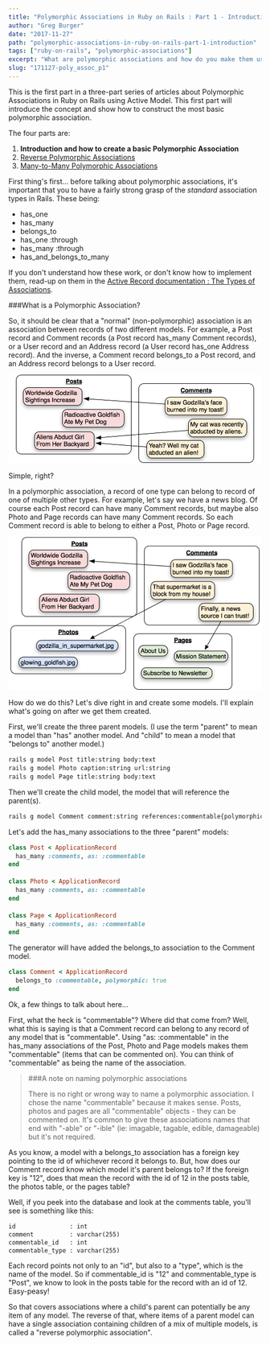 ```yaml
---
title: "Polymorphic Associations in Ruby on Rails : Part 1 - Introduction"
author: "Greg Burger"
date: "2017-11-27"
path: "polymorphic-associations-in-ruby-on-rails-part-1-introduction"
tags: ["ruby-on-rails", "polymorphic-associations"]
excerpt: "What are polymorphic associations and how do you make them using ActiveModel in Ruby on Rails."
slug: "171127-poly_assoc_p1"
---
```


This is the first part in a three-part series of articles about Polymorphic Associations in Ruby on Rails using Active Model. This first part will introduce the concept and show how to construct the most basic polymorphic association.

The four parts are:

1. **Introduction and how to create a basic Polymorphic Association**
2. [Reverse Polymorphic Associations](/polymorphic-associations-in-ruby-on-rails-part-2-reverse-polymorphic-associations)
3. [Many-to-Many Polymorphic Associations](/polymorphic-associations-in-ruby-on-rails-part-3-many-to-many-polymorphic-associations)

First thing's first... before talking about polymorphic associations, it's important that you to have a fairly strong grasp of the <em>standard</em> association types in Rails. These being:

* has\_one
* has_many
* belongs\_to
* has_one :through
* has_many :through
* has\_and\_belongs\_to\_many

If you don't understand how these work, or don't know how to implement them, read-up on them in the <a href="http://guides.rubyonrails.org/association_basics.html#the-types-of-associations">Active Record documentation : The Types of Associations</a>.

###What is a Polymorphic Association?

So, it should be clear that a "normal" (non-polymorphic) association is an association between records of two different models. For example, a Post record and Comment records (a Post record has_many Comment records), or a User record and an Address record (a User record has_one Address record). And the inverse, a Comment record belongs_to a Post record, and an Address record belongs to a User record.

![A comment belongs to a post.](standard-assoc.png)

Simple, right?

In a polymorphic association, a record of one type can belong to record of one of multiple other types. For example, let's say we have a news blog. Of course each Post record can have many Comment records, but maybe also Photo and Page records can have many Comment records. So each Comment record is able to belong to either a Post, Photo or Page record.

![A comment can belong to any type of "commentable item".](poly-assoc.png)

How do we do this? Let's dive right in and create some models. I'll explain what's going on after we get them created.

First, we'll create the three parent models. (I use the term "parent" to mean a model than "has" another model. And "child" to mean a model that "belongs to" another model.)

```bash
rails g model Post title:string body:text
rails g model Photo caption:string url:string
rails g model Page title:string body:text
```

Then we'll create the child model, the model that will reference the parent(s).

```bash
rails g model Comment comment:string references:commentable{polymorphic}
```

Let's add the has_many associations to the three "parent" models:

```ruby
class Post < ApplicationRecord
  has_many :comments, as: :commentable
end

class Photo < ApplicationRecord
  has_many :comments, as: :commentable
end

class Page < ApplicationRecord
  has_many :comments, as: :commentable
end
```

The generator will have added the belongs_to association to the Comment model.

```ruby
class Comment < ApplicationRecord
  belongs_to :commentable, polymorphic: true
end
```

Ok, a few things to talk about here...

First, what the heck is "commentable"? Where did that come from? Well, what this is saying is that a Comment record can belong to any record of any model that is "commentable". Using "as: :commentable" in the has\_many associations of the Post, Photo and Page models makes them "commentable" (items that can be commented on). You can think of "commentable" as being the name of the association.

> ###A note on naming polymorphic associations
>
> There is no right or wrong way to name a polymorphic association. I chose the name "commentable" because it makes sense. Posts, photos and pages are all "commentable" objects - they can be commented on. It's common to give these associations names that end with "-able" or "-ible" (ie: imagable, tagable, edible, damageable) but it's not required.

As you know, a model with a belongs\_to association has a foreign key pointing to the id of whichever record it belongs to. But, how does our Comment record know which model it's parent belongs to? If the foreign key is "12", does that mean the record with the id of 12 in the posts table, the photos table, or the pages table?

Well, if you peek into the database and look at the comments table, you'll see is something like this:

```
id               : int
comment          : varchar(255)
commentable_id   : int
commentable_type : varchar(255)
```

Each record points not only to an "id", but also to a "type", which is the name of the model. So if commentable\_id is "12" and commentable\_type is "Post", we know to look in the posts table for the record with an id of 12. Easy-peasy!

So that covers associations where a child's parent can potentially be any item of any model. The reverse of that, where items of a parent model can have a single association containing children of a mix of multiple models, is called a "reverse polymorphic association".
